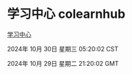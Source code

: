# 学习中心 colearnhub
[学习中心](http://219.139.197.74:56308/colearnhub/)

2024年 10月 30日 星期三 05:20:02 CST

2024年 10月 29日 星期二 21:20:02 GMT
